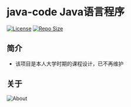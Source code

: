# java-code Java语言程序

[![License](https://img.shields.io/github/license/ALI1416/java-code?label=License)](https://opensource.org/licenses/BSD-3-Clause)
[![Repo Size](https://img.shields.io/github/repo-size/ALI1416/java-code?label=Repo%20Size&color=success)](https://github.com/ALI1416/java-code/archive/refs/heads/master.zip)

## 简介

- 该项目是本人大学时期的课程设计，已不再维护

## 关于

<picture>
  <source media="(prefers-color-scheme: dark)" srcset="https://www.404z.cn/images/about.dark.svg">
  <img alt="About" src="https://www.404z.cn/images/about.light.svg">
</picture>
